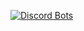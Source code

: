 [![Discord Bots](https://discordbots.org/api/widget/424137718961012737.svg)](https://discordbots.org/bot/424137718961012737)